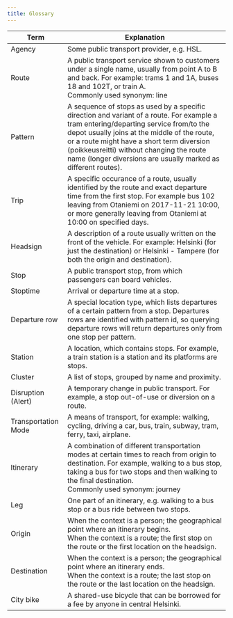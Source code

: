 ```yaml
---
title: Glossary
---
```


| Term                   | Explanation                     |
|------------------------|---------------------------------|
| Agency                 | Some public transport provider, e.g. HSL. |
| Route                  | A public transport service shown to customers under a single name, usually from point A to B and back. For example: trams 1 and 1A, buses 18 and 102T, or train A.<br/>Commonly used synonym: line |
| Pattern		 | A sequence of stops as used by a specific direction and variant of a route. For example a tram entering/departing service from/to the depot usually joins at the middle of the route, or a route might have a short term diversion (poikkeusreitti) without changing the route name (longer diversions are usually marked as different routes). |
| Trip                   | A specific occurance of a route, usually identified by the route and exact departure time from the first stop. For example bus 102 leaving from Otaniemi on 2017-11-21 10:00, or more generally leaving from Otaniemi at 10:00 on specified days. |
| Headsign               | A description of a route usually written on the front of the vehicle. For example: Helsinki (for just the destination) or Helsinki - Tampere (for both the origin and destination). |
| Stop                   | A public transport stop, from which passengers can board vehicles. |
| Stoptime               | Arrival or departure time at a stop. |
| Departure row          | A special location type, which lists departures of a certain pattern from a stop. Departures rows are identified with pattern id, so querying departure rows will return departures only from one stop per pattern. |
| Station                | A location, which contains stops. For example, a train station is a station and its platforms are stops. | 
| Cluster                | A list of stops, grouped by name and proximity. |
| Disruption (Alert)     | A temporary change in public transport. For example, a stop out-of-use or diversion on a route. |
| Transportation Mode    | A means of transport, for example: walking, cycling, driving a car, bus, train, subway, tram, ferry, taxi, airplane. |
| Itinerary              | A combination of different transportation modes at certain times to reach from origin to destination. For example, walking to a bus stop, taking a bus for two stops and then walking to the final destination.<br/>Commonly used synonym: journey |
| Leg                    | One part of an itinerary, e.g. walking to a bus stop or a bus ride between two stops. |
| Origin                 | When the context is a person; the geographical point where an itinerary begins.<br/>When the context is a route; the first stop on the route or the first location on the headsign. |
| Destination            | When the context is a person; the geographical point where an itinerary ends.<br/>When the context is a route; the last stop on the route or the last location on the headsign. |
| City bike              | A shared-use bicycle that can be borrowed for a fee by anyone in central Helsinki. |
